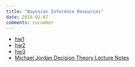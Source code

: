 ```yaml
---
title: "Bayesian Inference Resources"
date: 2016-01-07
comments: cucumber
---
```


- [hw1](/assets/ams206/hw/hw1.pdf)
- [hw2](/assets/ams206/hw/hw2.pdf)
- [hw3](/assets/ams206/hw/hw3.pdf)
- [Michael Jordan Decision Theory Lecture Notes](/assets/ams206/notes/decision_mj.pdf)

